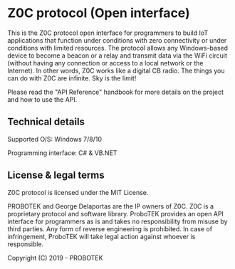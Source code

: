 # Z0C protocol (Open interface)
This is the Z0C protocol open interface for programmers to build IoT applications that function under conditions with zero connectivity or under conditions with limited resources. The protocol allows any Windows-based device to become a beacon or a relay and transmit data via the WiFi circuit (without having any connection or access to a local network or the Internet). In other words, Z0C works like a digital CB radio. The things you can do with Z0C are infinite. Sky is the limit!

Please read the "API Reference" handbook for more details on the project and how to use the API.


## Technical details
Supported O/S: Windows 7/8/10

Programming interface: C# & VB.NET


## License & legal terms
Z0C protocol is licensed under the MIT License.

PROBOTEK and George Delaportas are the IP owners of Z0C. Z0C is a proprietary protocol and software library. ProboTEK provides an open API interface for programmers as is and takes no responsibility from misuse by third parties. Any form of reverse engineering is prohibited. In case of infringement, ProboTEK will take legal action against whoever is responsible.

Copyright (C) 2019 - PROBOTEK

